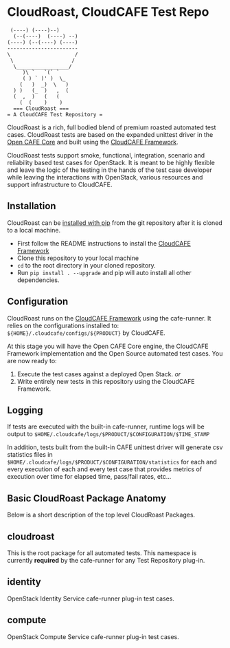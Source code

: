 CloudRoast, CloudCAFE Test Repo
================================

     (----) (----)--)
      (--(----)  (----) --)
    (----) (--(----) (----)
    -----------------------
    \                     /
     \                   /
      \_________________/    
         )\ `   `(` `
         ( ) ` )' )  \_
        (   )  _)  \   )
      ) )   (_  )   ,  (
      (  ,  )   (   (
        (  (    )    )
      === CloudRoast ===
    = A CloudCAFE Test Repository =

CloudRoast is a rich, full bodied blend of premium roasted automated test cases. CloudRoast tests are based on the expanded unittest driver in the 
[Open CAFE Core](https://github.com/stackforge) and built using the [CloudCAFE Framework](https://github.com/stackforge).
 
CloudRoast tests support smoke, functional, integration, scenario and reliability based test cases for OpenStack. It is meant to be highly flexible 
and leave the logic of the testing in the hands of the test case developer while leaving the interactions with OpenStack, various resources and 
support infrastructure to CloudCAFE.

Installation
------------
CloudRoast can be [installed with pip](https://pypi.python.org/project/pip) from the git repository after it is cloned to a local machine. 
 
* First follow the README instructions to install the [CloudCAFE Framework](https://github.com/stackforge)
* Clone this repository to your local machine  
* `cd` to the root directory in your cloned repository.
* Run `pip install . --upgrade` and pip will auto install all other dependencies.

Configuration
--------------
CloudRoast runs on the [CloudCAFE Framework](https://github.com/stackforge) using the cafe-runner. It relies on the configurations installed to: 
`${HOME}/.cloudcafe/configs/${PRODUCT}` by CloudCAFE.

At this stage you will have the Open CAFE Core engine, the CloudCAFE Framework implementation and the Open Source automated test cases. You are now 
ready to:

1. Execute the test cases against a deployed Open Stack. *or*
2. Write entirely new tests in this repository using the CloudCAFE Framework.

Logging
-------
If tests are executed with the built-in cafe-runner, runtime logs will be output to `$HOME/.cloudcafe/logs/$PRODUCT/$CONFIGURATION/$TIME_STAMP`

In addition, tests built from the built-in CAFE unittest driver will generate csv statistics files in `$HOME/.cloudcafe/logs/$PRODUCT/$CONFIGURATION/statistics` for each and every execution of each and every test case that provides metrics of execution over time for elapsed time, pass/fail rates, etc...

Basic CloudRoast Package Anatomy
-------------------------------
Below is a short description of the top level CloudRoast Packages.

## cloudroast
This is the root package for all automated tests. This namespace is currently **required** by the cafe-runner for any Test Repository plug-in.

## identity
OpenStack Identity Service cafe-runner plug-in test cases. 

## compute
OpenStack Compute Service cafe-runner plug-in test cases. 
